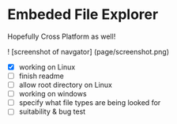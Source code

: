 # Embeded File Explorer
Hopefully Cross Platform as well!

! [screenshot of navgator] (page/screenshot.png)

- [x] working on Linux
- [ ] finish readme
- [ ] allow root directory on Linux
- [ ] working on windows
- [ ] specify what file types are being looked for
- [ ] suitability & bug test
